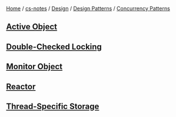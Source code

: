 [Home](https://mengxianbin.github.io) /
[cs-notes](https://mengxianbin.github.io/cs-notes/content) /
[Design](https://mengxianbin.github.io/cs-notes/content/Design) /
[Design Patterns](https://mengxianbin.github.io/cs-notes/content/Design/Design%20Patterns) /
[Concurrency Patterns](https://mengxianbin.github.io/cs-notes/content/Design/Design%20Patterns/Concurrency%20Patterns)

## [Active Object](https://mengxianbin.github.io/cs-notes/content/Design/Design%20Patterns/Concurrency%20Patterns/Active%20Object)

## [Double-Checked Locking](https://mengxianbin.github.io/cs-notes/content/Design/Design%20Patterns/Concurrency%20Patterns/Double-Checked%20Locking)

## [Monitor Object](https://mengxianbin.github.io/cs-notes/content/Design/Design%20Patterns/Concurrency%20Patterns/Monitor%20Object)

## [Reactor](https://mengxianbin.github.io/cs-notes/content/Design/Design%20Patterns/Concurrency%20Patterns/Reactor)

## [Thread-Specific Storage](https://mengxianbin.github.io/cs-notes/content/Design/Design%20Patterns/Concurrency%20Patterns/Thread-Specific%20Storage)
